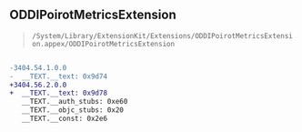 ## ODDIPoirotMetricsExtension

> `/System/Library/ExtensionKit/Extensions/ODDIPoirotMetricsExtension.appex/ODDIPoirotMetricsExtension`

```diff

-3404.54.1.0.0
-  __TEXT.__text: 0x9d74
+3404.56.2.0.0
+  __TEXT.__text: 0x9d78
   __TEXT.__auth_stubs: 0xe60
   __TEXT.__objc_stubs: 0x20
   __TEXT.__const: 0x2e6

```
